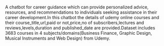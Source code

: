 A chatbot for career guidance which  can provide personalized advice, resources, and recommendations to individuals seeking assistance in their career development.In this chatbot the details of udemy online courses and their course_title,url,paid or not,price,no of subscribers,lectures and reviews,levels,duration and published_date are provided.Dataset includes 3683 courses in 4 subjects/domains(Business Finance, Graphic Design, Musical Instruments and Web Design) from Udemy. 

